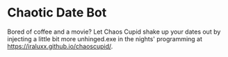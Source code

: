 # Chaotic Date Bot

Bored of coffee and a movie? Let Chaos Cupid shake up your dates out by injecting a little bit more unhinged.exe in the nights' programming at https://iraluxx.github.io/chaoscupid/.